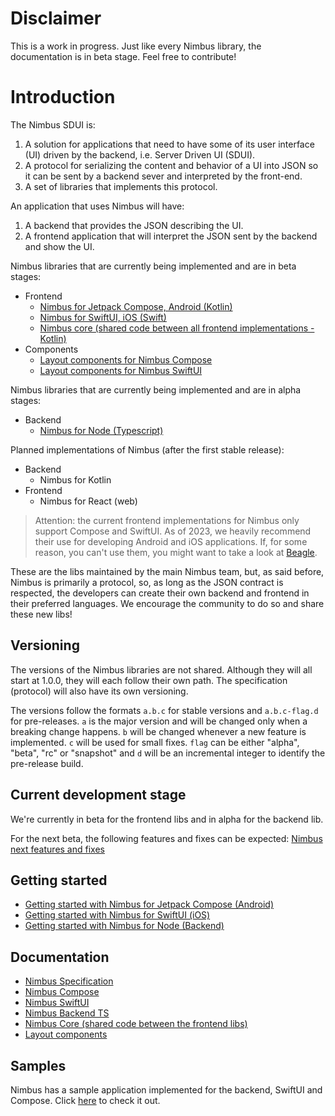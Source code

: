 # Disclaimer
This is a work in progress. Just like every Nimbus library, the documentation is in beta stage. Feel free to contribute!

# Introduction
The Nimbus SDUI is:

1. A solution for applications that need to have some of its user interface (UI) driven by the backend, i.e. Server Driven UI (SDUI).
1. A protocol for serializing the content and behavior of a UI into JSON so it can be sent by a backend sever and interpreted by the front-end.
1. A set of libraries that implements this protocol.

An application that uses Nimbus will have:
1. A backend that provides the JSON describing the UI.
1. A frontend application that will interpret the JSON sent by the backend and show the UI.

Nimbus libraries that are currently being implemented and are in beta stages:

- Frontend
  - [Nimbus for Jetpack Compose, Android (Kotlin)](https://github.com/ZupIT/nimbus-compose)
  - [Nimbus for SwiftUI, iOS (Swift)](https://github.com/ZupIT/nimbus-swiftui)
  - [Nimbus core (shared code between all frontend implementations - Kotlin)](https://github.com/ZupIT/nimbus-core)
- Components
  - [Layout components for Nimbus Compose](https://github.com/ZupIT/nimbus-layout-compose)
  - [Layout components for Nimbus SwiftUI](https://github.com/ZupIT/nimbus-layout-swiftui)

Nimbus libraries that are currently being implemented and are in alpha stages:
- Backend
  - [Nimbus for Node (Typescript)](https://github.com/ZupIT/nimbus-backend-ts)

Planned implementations of Nimbus (after the first stable release):
- Backend
  - Nimbus for Kotlin
- Frontend
  - Nimbus for React (web)

> Attention: the current frontend implementations for Nimbus only support Compose and SwiftUI. As of 2023, we heavily recommend their use for
developing Android and iOS applications. If, for some reason, you can't use them, you might want to take a look at
[Beagle](https://github.com/ZupIT/beagle).

These are the libs maintained by the main Nimbus team, but, as said before, Nimbus is primarily a protocol, so, as long as the JSON contract is
respected, the developers can create their own backend and frontend in their preferred languages. We encourage the community to do so and share these
new libs!

## Versioning
The versions of the Nimbus libraries are not shared. Although they will all start at 1.0.0, they will each follow their own path. The specification
(protocol) will also have its own versioning.

The versions follow the formats `a.b.c` for stable versions and `a.b.c-flag.d` for pre-releases. `a` is the major version and will be changed only
when a breaking change happens. `b` will be changed whenever a new feature is implemented. `c` will be used for small fixes.
`flag` can be either "alpha", "beta", "rc" or "snapshot" and `d` will be an incremental integer to identify the pre-release build.

## Current development stage
We're currently in beta for the frontend libs and in alpha for the backend lib.

For the next beta, the following features and fixes can be expected:
[Nimbus next features and fixes](nimbus-next.pdf)

## Getting started
- [Getting started with Nimbus for Jetpack Compose (Android)](compose/getting-started.md)
- [Getting started with Nimbus for SwiftUI (iOS)](swiftui/getting-started.md)
- [Getting started with Nimbus for Node (Backend)](backend-ts/getting-started.md)

## Documentation
- [Nimbus Specification](specification/index.md)
- [Nimbus Compose](compose/index.md)
- [Nimbus SwiftUI](swiftui/index.md)
- [Nimbus Backend TS](backend-ts/index.md)
- [Nimbus Core (shared code between the frontend libs)](core/index.md)
- [Layout components](layout/index.md)

## Samples
Nimbus has a sample application implemented for the backend, SwiftUI and Compose. Click [here](sample/index.md) to check it out.
